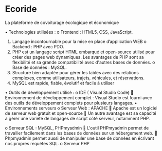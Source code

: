 # Ecoride
La plateforme de covoiturage écologique et économique

•	Technologies utilisées :
o	Frontend : HTML5, CSS, JavaScript.
  1.	Langage incontournable pour la mise en place d’application WEB
o	Backend : PHP avec PDO.
  1.	PHP est un langage script HTML embarqué et open-source utilisé pour créer des pages web dynamiques. Les avantages de PHP sont sa flexibilité et sa grande compatibilité avec d'autres bases de données.
o	Base de données : MySQL.
  1.	Structure bien adaptée pour gérer les tables avec des relations complexes, comme utilisateurs, trajets, véhicules, et réservations.
2.	MySQL est rapide, fiable, évolutif et facile à utiliser

•	Outils de développement utilisé :
  o	IDE ( Visual Studio Code)
	Environnement de développement complet : Visual Studio est fourni avec des outils de développement complets pour plusieurs langages.
  •	Environnements serveurs
o	Serveur Web : APACHE
  	Apache est un logiciel de serveur web gratuit et open-source
  	Un autre avantage est sa capacité à gérer une variété de langages de script côté serveur, notamment PHP.

o	Serveur SQL : MySQL, PHPmyadmin
  	L'outil PHPmyadmin permet de travailler facilement dans les bases de données sur un hébergement web.
  	Phpmyadmin permet aussi de manipuler une base de données en écrivant nos propres requêtes SQL.
o	Serveur PHP  
